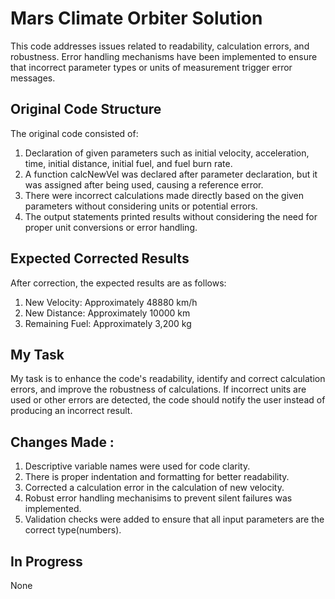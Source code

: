 # Mars Climate Orbiter Solution
 This code addresses issues related to readability, calculation errors, and robustness. Error handling mechanisms have been implemented to ensure that incorrect parameter types or units of measurement trigger error messages.

 ## Original Code Structure
The original code consisted of:

1. Declaration of given parameters such as initial velocity, acceleration, time, initial distance, initial fuel, and fuel burn rate.
2. A function calcNewVel was declared after parameter declaration, but it was assigned after being used, causing a reference error.
3. There were incorrect calculations made directly based on the given parameters without considering units or potential errors.
4. The output statements printed results without considering the need for proper unit conversions or error handling.

## Expected Corrected Results
After correction, the expected results are as follows:

1. New Velocity: Approximately 48880 km/h
2. New Distance: Approximately 10000 km
3. Remaining Fuel: Approximately 3,200 kg

## My Task
My task is to enhance the code's readability, identify and correct calculation errors, and improve the robustness of calculations. If incorrect units are used or other errors are detected, the code should notify the user instead of producing an incorrect result.


 ## Changes Made :
 1. Descriptive variable names were used for code clarity.
 2. There is proper indentation and formatting for better  readability.
 3. Corrected a calculation error in the calculation of new velocity.
 4. Robust error handling mechanisims to prevent silent failures was implemented.
 5. Validation checks were added to ensure that all input parameters are the correct type(numbers).

## In Progress
None